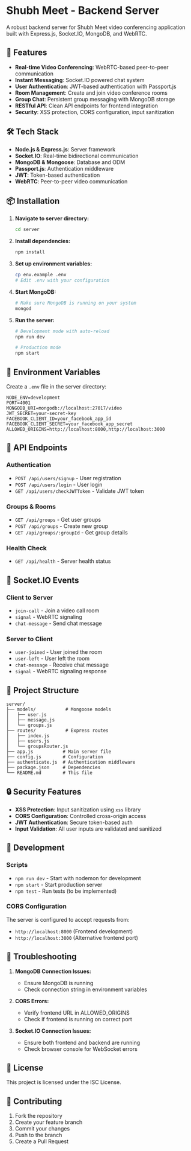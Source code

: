 # Shubh Meet - Backend Server

A robust backend server for Shubh Meet video conferencing application built with Express.js, Socket.IO, MongoDB, and WebRTC.

## 🚀 Features

- **Real-time Video Conferencing**: WebRTC-based peer-to-peer communication
- **Instant Messaging**: Socket.IO powered chat system
- **User Authentication**: JWT-based authentication with Passport.js
- **Room Management**: Create and join video conference rooms
- **Group Chat**: Persistent group messaging with MongoDB storage
- **RESTful API**: Clean API endpoints for frontend integration
- **Security**: XSS protection, CORS configuration, input sanitization

## 🛠️ Tech Stack

- **Node.js & Express.js**: Server framework
- **Socket.IO**: Real-time bidirectional communication
- **MongoDB & Mongoose**: Database and ODM
- **Passport.js**: Authentication middleware
- **JWT**: Token-based authentication
- **WebRTC**: Peer-to-peer video communication

## 📦 Installation

1. **Navigate to server directory:**
   ```bash
   cd server
   ```

2. **Install dependencies:**
   ```bash
   npm install
   ```

3. **Set up environment variables:**
   ```bash
   cp env.example .env
   # Edit .env with your configuration
   ```

4. **Start MongoDB:**
   ```bash
   # Make sure MongoDB is running on your system
   mongod
   ```

5. **Run the server:**
   ```bash
   # Development mode with auto-reload
   npm run dev
   
   # Production mode
   npm start
   ```

## 🔧 Environment Variables

Create a `.env` file in the server directory:

```env
NODE_ENV=development
PORT=4001
MONGODB_URI=mongodb://localhost:27017/video
JWT_SECRET=your-secret-key
FACEBOOK_CLIENT_ID=your_facebook_app_id
FACEBOOK_CLIENT_SECRET=your_facebook_app_secret
ALLOWED_ORIGINS=http://localhost:8000,http://localhost:3000
```

## 📡 API Endpoints

### Authentication
- `POST /api/users/signup` - User registration
- `POST /api/users/login` - User login
- `GET /api/users/checkJWTToken` - Validate JWT token

### Groups & Rooms
- `GET /api/groups` - Get user groups
- `POST /api/groups` - Create new group
- `GET /api/groups/:groupId` - Get group details

### Health Check
- `GET /api/health` - Server health status

## 🔌 Socket.IO Events

### Client to Server
- `join-call` - Join a video call room
- `signal` - WebRTC signaling
- `chat-message` - Send chat message

### Server to Client
- `user-joined` - User joined the room
- `user-left` - User left the room
- `chat-message` - Receive chat message
- `signal` - WebRTC signaling response

## 📁 Project Structure

```
server/
├── models/           # Mongoose models
│   ├── user.js
│   ├── message.js
│   └── groups.js
├── routes/           # Express routes
│   ├── index.js
│   ├── users.js
│   └── groupsRouter.js
├── app.js           # Main server file
├── config.js        # Configuration
├── authenticate.js  # Authentication middleware
├── package.json     # Dependencies
└── README.md        # This file
```

## 🔒 Security Features

- **XSS Protection**: Input sanitization using `xss` library
- **CORS Configuration**: Controlled cross-origin access
- **JWT Authentication**: Secure token-based auth
- **Input Validation**: All user inputs are validated and sanitized

## 🚧 Development

### Scripts
- `npm run dev` - Start with nodemon for development
- `npm start` - Start production server
- `npm test` - Run tests (to be implemented)

### CORS Configuration
The server is configured to accept requests from:
- `http://localhost:8000` (Frontend development)
- `http://localhost:3000` (Alternative frontend port)

## 🐛 Troubleshooting

1. **MongoDB Connection Issues:**
   - Ensure MongoDB is running
   - Check connection string in environment variables

2. **CORS Errors:**
   - Verify frontend URL in ALLOWED_ORIGINS
   - Check if frontend is running on correct port

3. **Socket.IO Connection Issues:**
   - Ensure both frontend and backend are running
   - Check browser console for WebSocket errors

## 📝 License

This project is licensed under the ISC License.

## 👥 Contributing

1. Fork the repository
2. Create your feature branch
3. Commit your changes
4. Push to the branch
5. Create a Pull Request 
